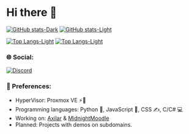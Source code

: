 # Hi there 👋

[![GitHub stats-Dark](https://github-readme-stats.vercel.app/api?username=MyDrift-user&show_icons=true&theme=dark#gh-dark-mode-only)](https://github.com/anuraghazra/github-readme-stats#gh-dark-mode-only)
[![GitHub stats-Light](https://github-readme-stats.vercel.app/api?username=MyDrift-user&show_icons=true&theme=radical#gh-light-mode-only)](https://github.com/anuraghazra/github-readme-stats#gh-light-mode-only)

[![Top Langs-Light](https://github-readme-stats.vercel.app/api/top-langs/?username=mydrift-user&layout=compact&theme=default#gh-light-mode-only)](https://github.com/anuraghazra/github-readme-stats#gh-light-mode-only)
[![Top Langs-Light](https://github-readme-stats.vercel.app/api/top-langs/?username=mydrift-user&layout=compact&theme=default#gh-dark-mode-only)](https://github.com/anuraghazra/github-readme-stats#gh-dark-mode-only)

### 🌐 Social:
[![Discord](https://img.shields.io/badge/Discord-%237289DA.svg?logo=discord&logoColor=white)](https://discord.com/users/679006161554505729) 

### 🤝 Preferences:

* HyperVisor: Proxmox VE ⚡🦎
* Programming languages: Python 🐍, JavaScript 🐠, CSS ✍️, C/C# 💻
* Working on: [Axilar](https://github.com/MyDrift-user/Axilar) & [MidnightMoodle](https://github.com/MyDrift-user/MidnightMoodle)
* Planned: Projects with demos on subdomains.
